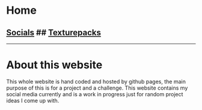 # Home
## [Socials](socials) ## [Texturepacks](texturepack)
---------------
# About this website
This whole website is hand coded and hosted by github pages, the main purpose of this is for a project and a challenge.
This website contains my social media currently and is a work in progress just for random project ideas I come up with.
<link rel="icon" type="image/x-icon" href="favicon.ico?">
